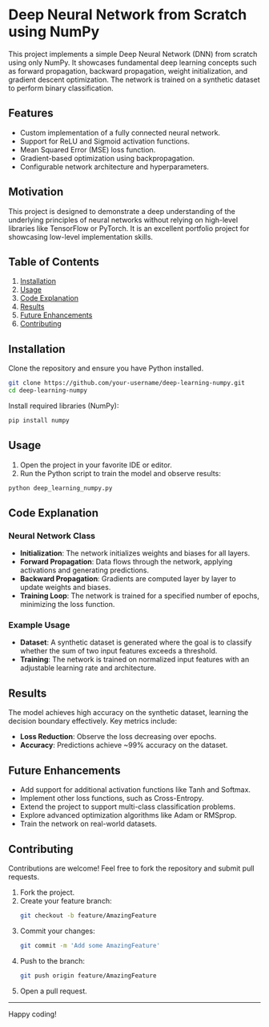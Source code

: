 # Deep Neural Network from Scratch using NumPy

This project implements a simple Deep Neural Network (DNN) from scratch using only NumPy. It showcases fundamental deep learning concepts such as forward propagation, backward propagation, weight initialization, and gradient descent optimization. The network is trained on a synthetic dataset to perform binary classification.

## Features
- Custom implementation of a fully connected neural network.
- Support for ReLU and Sigmoid activation functions.
- Mean Squared Error (MSE) loss function.
- Gradient-based optimization using backpropagation.
- Configurable network architecture and hyperparameters.

## Motivation
This project is designed to demonstrate a deep understanding of the underlying principles of neural networks without relying on high-level libraries like TensorFlow or PyTorch. It is an excellent portfolio project for showcasing low-level implementation skills.

## Table of Contents
1. [Installation](#installation)
2. [Usage](#usage)
3. [Code Explanation](#code-explanation)
4. [Results](#results)
5. [Future Enhancements](#future-enhancements)
6. [Contributing](#contributing)

## Installation
Clone the repository and ensure you have Python installed.

```bash
git clone https://github.com/your-username/deep-learning-numpy.git
cd deep-learning-numpy
```

Install required libraries (NumPy):

```bash
pip install numpy
```

## Usage
1. Open the project in your favorite IDE or editor.
2. Run the Python script to train the model and observe results:

```bash
python deep_learning_numpy.py
```

## Code Explanation
### Neural Network Class
- **Initialization**: The network initializes weights and biases for all layers.
- **Forward Propagation**: Data flows through the network, applying activations and generating predictions.
- **Backward Propagation**: Gradients are computed layer by layer to update weights and biases.
- **Training Loop**: The network is trained for a specified number of epochs, minimizing the loss function.

### Example Usage
- **Dataset**: A synthetic dataset is generated where the goal is to classify whether the sum of two input features exceeds a threshold.
- **Training**: The network is trained on normalized input features with an adjustable learning rate and architecture.

## Results
The model achieves high accuracy on the synthetic dataset, learning the decision boundary effectively. Key metrics include:
- **Loss Reduction**: Observe the loss decreasing over epochs.
- **Accuracy**: Predictions achieve ~99% accuracy on the dataset.

## Future Enhancements
- Add support for additional activation functions like Tanh and Softmax.
- Implement other loss functions, such as Cross-Entropy.
- Extend the project to support multi-class classification problems.
- Explore advanced optimization algorithms like Adam or RMSprop.
- Train the network on real-world datasets.

## Contributing
Contributions are welcome! Feel free to fork the repository and submit pull requests.

1. Fork the project.
2. Create your feature branch:
   ```bash
   git checkout -b feature/AmazingFeature
   ```
3. Commit your changes:
   ```bash
   git commit -m 'Add some AmazingFeature'
   ```
4. Push to the branch:
   ```bash
   git push origin feature/AmazingFeature
   ```
5. Open a pull request.


---

Happy coding!

